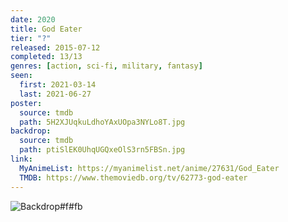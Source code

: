 ```yaml
---
date: 2020
title: God Eater
tier: "?"
released: 2015-07-12
completed: 13/13
genres: [action, sci-fi, military, fantasy]
seen:
  first: 2021-03-14
  last: 2021-06-27
poster:
  source: tmdb
  path: 5H2XJUqkuLdhoYAxUOpa3NYLo8T.jpg
backdrop:
  source: tmdb
  path: ptiSlEK0UhqUGQxeOlS3rn5FBSn.jpg
link:
  MyAnimeList: https://myanimelist.net/anime/27631/God_Eater
  TMDB: https://www.themoviedb.org/tv/62773-god-eater
---
```


![Backdrop#f#fb](https://www.themoviedb.org/t/p/original/oHiyfDq9OMiyQcUJ8fdPJEwA4rR.jpg "Source: TMDB")
